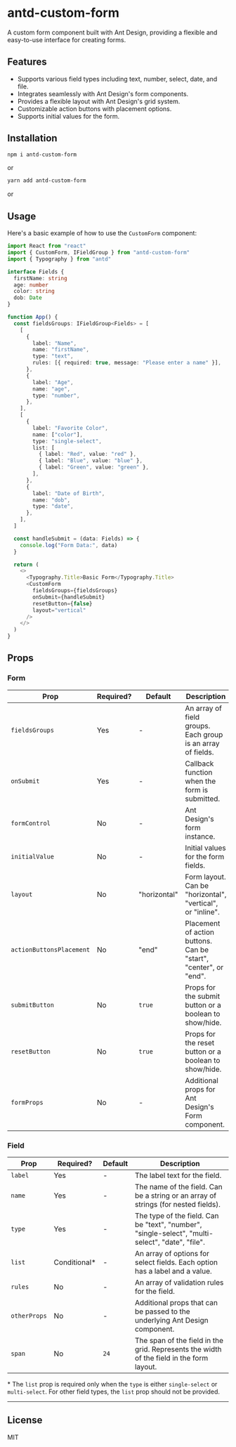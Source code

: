 # antd-custom-form

A custom form component built with Ant Design, providing a flexible and easy-to-use interface for creating forms.

## Features

- Supports various field types including text, number, select, date, and file.
- Integrates seamlessly with Ant Design's form components.
- Provides a flexible layout with Ant Design's grid system.
- Customizable action buttons with placement options.
- Supports initial values for the form.

## Installation

```bash
npm i antd-custom-form
```

or

```bash
yarn add antd-custom-form
```

or

## Usage

Here's a basic example of how to use the `CustomForm` component:

```ts
import React from "react"
import { CustomForm, IFieldGroup } from "antd-custom-form"
import { Typography } from "antd"

interface Fields {
  firstName: string
  age: number
  color: string
  dob: Date
}

function App() {
  const fieldsGroups: IFieldGroup<Fields> = [
    [
      {
        label: "Name",
        name: "firstName",
        type: "text",
        rules: [{ required: true, message: "Please enter a name" }],
      },
      {
        label: "Age",
        name: "age",
        type: "number",
      },
    ],
    [
      {
        label: "Favorite Color",
        name: ["color"],
        type: "single-select",
        list: [
          { label: "Red", value: "red" },
          { label: "Blue", value: "blue" },
          { label: "Green", value: "green" },
        ],
      },
      {
        label: "Date of Birth",
        name: "dob",
        type: "date",
      },
    ],
  ]

  const handleSubmit = (data: Fields) => {
    console.log("Form Data:", data)
  }

  return (
    <>
      <Typography.Title>Basic Form</Typography.Title>
      <CustomForm
        fieldsGroups={fieldsGroups}
        onSubmit={handleSubmit}
        resetButton={false}
        layout="vertical"
      />
    </>
  )
}
```

## Props

### Form

| Prop                     | Required? | Default      | Description                                                      |
| ------------------------ | --------- | ------------ | ---------------------------------------------------------------- |
| `fieldsGroups`           | Yes       | -            | An array of field groups. Each group is an array of fields.      |
| `onSubmit`               | Yes       | -            | Callback function when the form is submitted.                    |
| `formControl`            | No        | -            | Ant Design's form instance.                                      |
| `initialValue`           | No        | -            | Initial values for the form fields.                              |
| `layout`                 | No        | "horizontal" | Form layout. Can be "horizontal", "vertical", or "inline".       |
| `actionButtonsPlacement` | No        | "end"        | Placement of action buttons. Can be "start", "center", or "end". |
| `submitButton`           | No        | `true`       | Props for the submit button or a boolean to show/hide.           |
| `resetButton`            | No        | `true`       | Props for the reset button or a boolean to show/hide.            |
| `formProps`              | No        | -            | Additional props for Ant Design's Form component.                |

### Field

| Prop         | Required?     | Default | Description                                                                                      |
| ------------ | ------------- | ------- | ------------------------------------------------------------------------------------------------ |
| `label`      | Yes           | -       | The label text for the field.                                                                    |
| `name`       | Yes           | -       | The name of the field. Can be a string or an array of strings (for nested fields).               |
| `type`       | Yes           | -       | The type of the field. Can be "text", "number", "single-select", "multi-select", "date", "file". |
| `list`       | Conditional\* | -       | An array of options for select fields. Each option has a label and a value.                      |
| `rules`      | No            | -       | An array of validation rules for the field.                                                      |
| `otherProps` | No            | -       | Additional props that can be passed to the underlying Ant Design component.                      |
| `span`       | No            | `24`    | The span of the field in the grid. Represents the width of the field in the form layout.         |

\* The `list` prop is required only when the `type` is either `single-select` or `multi-select`.
For other field types, the `list` prop should not be provided.

---

## License

MIT
